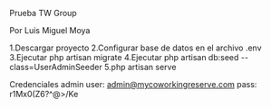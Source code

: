 Prueba  TW Group

Por Luis Miguel Moya

1.Descargar proyecto
2.Configurar base de datos en el archivo .env
3.Ejecutar php artisan migrate
4.Ejecutar php artisan db:seed --class=UserAdminSeeder
5.php artisan serve

Credenciales admin
user: admin@mycoworkingreserve.com
pass: r1Mx0(Z6?^@>/Ke
 